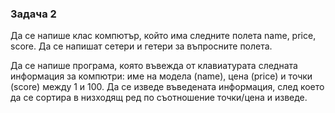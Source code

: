 ### Задача 2 ###
Да се напише клас компютър, който има следните полета name, price, score.
Да се напишат сетери и гетери за въпросните полета.

Да се напише програма, която въвежда от клавиатурата следната
информация за компютри: име на модела (name), цена (price) и точки
(score) между 1 и 100. Да се изведе въведената информация, след което
да се сортира в низходящ ред по съотношение точки/цена и изведе. 
